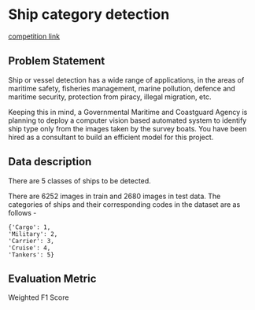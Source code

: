 # Ship category detection
[competition link](https://datahack.analyticsvidhya.com/contest/game-of-deep-learning/)
## Problem Statement
Ship or vessel detection has a wide range of applications, in the areas of maritime safety,  fisheries management, marine pollution, defence and maritime security, protection from piracy, illegal migration, etc.

Keeping this in mind, a Governmental Maritime and Coastguard Agency is planning to deploy a computer vision based automated system to identify ship type only from the images taken by the survey boats. You have been hired as a consultant to build an efficient model for this project.


## Data description

There are 5 classes of ships to be detected.

There are 6252 images in train and 2680 images in test data. The categories of ships and their corresponding codes in the dataset are as follows -

```
{'Cargo': 1, 
'Military': 2, 
'Carrier': 3, 
'Cruise': 4, 
'Tankers': 5}
```


## Evaluation Metric
Weighted F1 Score

